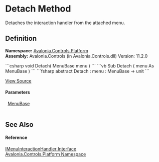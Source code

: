# Detach Method


Detaches the interaction handler from the attached menu.



## Definition
**Namespace:** <a href="N_Avalonia_Controls_Platform">Avalonia.Controls.Platform</a>  
**Assembly:** Avalonia.Controls (in Avalonia.Controls.dll) Version: 11.2.0

<Tabs groupId="api-code-preview">
<TabItem value="csharp" label="C#">
```csharp
void Detach(
	MenuBase menu
)
```
</TabItem>
<TabItem value="vb" label="VB">
```vb
Sub Detach ( 
	menu As MenuBase
)
```
</TabItem>
<TabItem value="fsharp" label="F#">
```fsharp
abstract Detach : 
        menu : MenuBase -> unit 
```
</TabItem>
</Tabs>



<a href="https://github.com/AvaloniaUI/Avalonia/tree/master/src/Avalonia.Controls/Platform/IMenuInteractionHandler.cs" title="View the source code">View Source</a>



#### Parameters
<dl><dt>  <a href="T_Avalonia_Controls_MenuBase">MenuBase</a></dt><dd> </dd></dl>

## See Also


#### Reference
<a href="T_Avalonia_Controls_Platform_IMenuInteractionHandler">IMenuInteractionHandler Interface</a>  
<a href="N_Avalonia_Controls_Platform">Avalonia.Controls.Platform Namespace</a>  
